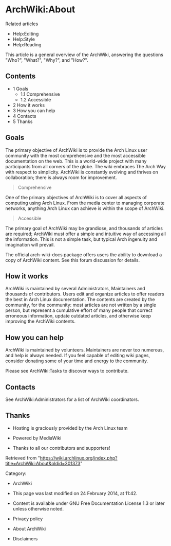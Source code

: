 ArchWiki:About
==============

Related articles

-   Help:Editing
-   Help:Style
-   Help:Reading

This article is a general overview of the ArchWiki, answering the
questions "Who?", "What?", "Why?", and "How?".

Contents
--------

-   1 Goals
    -   1.1 Comprehensive
    -   1.2 Accessible
-   2 How it works
-   3 How you can help
-   4 Contacts
-   5 Thanks

Goals
-----

The primary objective of ArchWiki is to provide the Arch Linux user
community with the most comprehensive and the most accessible
documentation on the web. This is a world-wide project with many
participants from all corners of the globe. The wiki embraces The Arch
Way with respect to simplicity. ArchWiki is constantly evolving and
thrives on collaboration; there is always room for improvement.

> Comprehensive

One of the primary objectives of ArchWiki is to cover all aspects of
computing using Arch Linux. From the media center to managing corporate
networks, anything Arch Linux can achieve is within the scope of
ArchWiki.

> Accessible

The primary goal of ArchWiki may be grandiose, and thousands of articles
are required; ArchWiki must offer a simple and intuitive way of
accessing all the information. This is not a simple task, but typical
Arch ingenuity and imagination will prevail.

The official arch-wiki-docs package offers users the ability to download
a copy of ArchWiki content. See this forum discussion for details.

How it works
------------

ArchWiki is maintained by several Administrators, Maintainers and
thousands of contributors. Users edit and organize articles to offer
readers the best in Arch Linux documentation. The contents are created
by the community, for the community: most articles are not written by a
single person, but represent a cumulative effort of many people that
correct erroneous information, update outdated articles, and otherwise
keep improving the ArchWiki contents.

How you can help
----------------

ArchWiki is maintained by volunteers. Maintainers are never too
numerous, and help is always needed. If you feel capable of editing wiki
pages, consider donating some of your time and energy to the community.

Please see ArchWiki:Tasks to discover ways to contribute.

Contacts
--------

See ArchWiki:Administrators for a list of ArchWiki coordinators.

Thanks
------

-   Hosting is graciously provided by the Arch Linux team

-   Powered by MediaWiki

-   Thanks to all our contributors and supporters!

Retrieved from
"https://wiki.archlinux.org/index.php?title=ArchWiki:About&oldid=301373"

Category:

-   ArchWiki

-   This page was last modified on 24 February 2014, at 11:42.
-   Content is available under GNU Free Documentation License 1.3 or
    later unless otherwise noted.
-   Privacy policy
-   About ArchWiki
-   Disclaimers
